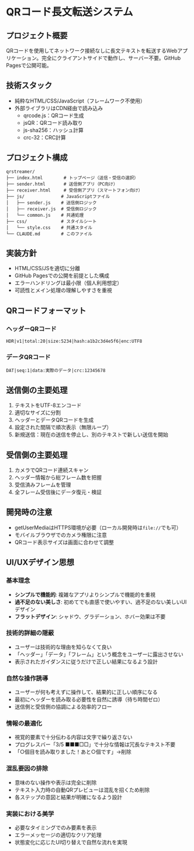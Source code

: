 # QRコード長文転送システム

## プロジェクト概要
QRコードを使用してネットワーク接続なしに長文テキストを転送するWebアプリケーション。完全にクライアントサイドで動作し、サーバー不要。GitHub Pagesで公開可能。

## 技術スタック
- 純粋なHTML/CSS/JavaScript（フレームワーク不使用）
- 外部ライブラリはCDN経由で読み込み
  - qrcode.js：QRコード生成
  - jsQR：QRコード読み取り
  - js-sha256：ハッシュ計算
  - crc-32：CRC計算

## プロジェクト構成
```
qrstreamer/
├── index.html        # トップページ（送信・受信の選択）
├── sender.html       # 送信側アプリ（PC向け）
├── receiver.html     # 受信側アプリ（スマートフォン向け）
├── js/              # JavaScriptファイル
│   ├── sender.js    # 送信側ロジック
│   ├── receiver.js  # 受信側ロジック
│   └── common.js    # 共通処理
├── css/             # スタイルシート
│   └── style.css    # 共通スタイル
└── CLAUDE.md        # このファイル
```

## 実装方針
- HTML/CSS/JSを適切に分離
- GitHub Pagesでの公開を前提とした構成
- エラーハンドリングは最小限（個人利用想定）
- 可読性とメイン処理の理解しやすさを重視

## QRコードフォーマット
### ヘッダーQRコード
```
HDR|v1|total:20|size:5234|hash:a1b2c3d4e5f6|enc:UTF8
```

### データQRコード
```
DAT|seq:1|data:実際のデータ|crc:12345678
```

## 送信側の主要処理
1. テキストをUTF-8エンコード
2. 適切なサイズに分割
3. ヘッダーとデータQRコードを生成
4. 設定された間隔で順次表示（無限ループ）
5. 新規送信：現在の送信を停止し、別のテキストで新しい送信を開始

## 受信側の主要処理
1. カメラでQRコード連続スキャン
2. ヘッダー情報から総フレーム数を把握
3. 受信済みフレームを管理
4. 全フレーム受信後にデータ復元・検証

## 開発時の注意
- getUserMediaはHTTPS環境が必要（ローカル開発時は`file://`でも可）
- モバイルブラウザでのカメラ権限に注意
- QRコード表示サイズは画面に合わせて調整

## UI/UXデザイン思想

### 基本理念
- **シンプルで機能的**: 複雑なアプリよりシンプルで機能的を重視
- **過不足のない美しさ**: 初めてでも直感で使いやすい、過不足のない美しいUIデザイン
- **フラットデザイン**: シャドウ、グラデーション、ホバー効果は不要

### 技術的詳細の隠蔽
- ユーザーは技術的な理由を知らなくて良い
- 「ヘッダー」「データ」「フレーム」という概念をユーザーに露出させない
- 表示されたガイダンスに従うだけで正しい結果になるよう設計

### 自然な操作誘導
- ユーザーが何も考えずに操作して、結果的に正しい順序になる
- 最初にヘッダーを読み取る必要性を自然に誘導（待ち時間ゼロ）
- 送信側と受信側の協調による効率的フロー

### 情報の最適化
- 視覚的要素で十分伝わる内容は文字で繰り返さない
- プログレスバー「3/5 ■■■□□」で十分な情報は冗長なテキスト不要
- 「○個目を読み取りました！あと○個です」→削除

### 混乱要因の排除
- 意味のない操作や表示は完全に削除
- テキスト入力時の自動QRプレビューは混乱を招くため削除
- 各ステップの意図と結果が明確になるよう設計

### 実装における美学
- 必要なタイミングでのみ要素を表示
- エラーメッセージの適切なクリア処理
- 状態変化に応じたUI切り替えで自然な流れを実現